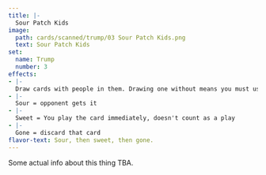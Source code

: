 ```yaml
---
title: |-
  Sour Patch Kids
image: 
  path: cards/scanned/trump/03 Sour Patch Kids.png
  text: Sour Patch Kids
set:
  name: Trump
  number: 3
effects: 
- |-
  Draw cards with people in them. Drawing one without means you must use a sour or sweet, or be gone (done). (blanks = miss)
- |-
  Sour = opponent gets it
- |-
  Sweet = You play the card immediately, doesn't count as a play
- |-
  Gone = discard that card
flavor-text: Sour, then sweet, then gone.
---
```

Some actual info about this thing TBA.
